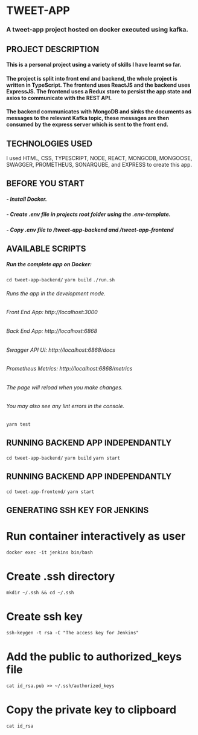 # TWEET-APP

### A tweet-app project hosted on docker executed using kafka.


## PROJECT DESCRIPTION

#### This is a personal project using a variety of skills I have learnt so far.

#### The project is split into front end and backend, the whole project is written in TypeScript. The frontend uses ReactJS and the backend uses ExpressJS. The frontend uses a Redux store to persist the app state and axios to communicate with the REST API.
#### The backend communicates with MongoDB and sinks the documents as messages to the relevant Kafka topic, these messages are then consumed by the express server which is sent to the front end.

## TECHNOLOGIES USED

I used HTML, CSS, TYPESCRIPT, NODE, REACT, MONGODB, MONGOOSE, SWAGGER, PROMETHEUS, SONARQUBE,  and EXPRESS to create this app.


## BEFORE YOU START

##### - Install Docker.
##### - Create .env file in projects root folder using the .env-template.
##### - Copy .env file to /tweet-app-backend and /tweet-app-frontend

## AVAILABLE SCRIPTS

##### Run the complete app on Docker:

```cd tweet-app-backend/```
```yarn build```
```./run.sh```

###### Runs the app in the development mode.
###### Front End App: http://localhost:3000
###### Back End App: http://localhost:6868
###### Swagger API UI: http://localhost:6868/docs
###### Prometheus Metrics: http://localhost:6868/metrics


###### The page will reload when you make changes.
###### You may also see any lint errors in the console.

```yarn test```

## RUNNING BACKEND APP INDEPENDANTLY 

```cd tweet-app-backend/```
```yarn build```
```yarn start```

## RUNNING BACKEND APP INDEPENDANTLY 

```cd tweet-app-frontend/```
```yarn start```

## GENERATING SSH KEY FOR JENKINS 

# Run container interactively as user
```docker exec -it jenkins bin/bash```

# Create .ssh directory
```mkdir ~/.ssh && cd ~/.ssh```

# Create ssh key
```ssh-keygen -t rsa -C "The access key for Jenkins"```

# Add the public to authorized_keys file 
```cat id_rsa.pub >> ~/.ssh/authorized_keys```

# Copy the private key to clipboard
```cat id_rsa```


